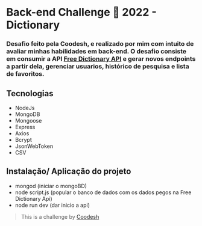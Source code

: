 # Back-end Challenge 🏅 2022 - Dictionary

### Desafio feito pela Coodesh, e realizado por mim com intuito de avaliar minhas habilidades em back-end. O desafio consiste em consumir a API [Free Dictionary API](https://dictionaryapi.dev/) e gerar novos endpoints a partir dela, gerenciar usuarios, histórico de pesquisa e lista de favoritos.

## Tecnologias
- NodeJs
- MongoDB
- Mongoose
- Express
- Axios
- Bcrypt
- JsonWebToken
- CSV

## Instalação/ Aplicação do projeto
- mongod (iniciar o mongoBD)
- node script.js (popular o banco de dados com os dados pegos na Free Dictionary Api)
- node run dev (dar inicio a api)



>  This is a challenge by [Coodesh](https://coodesh.com/)
